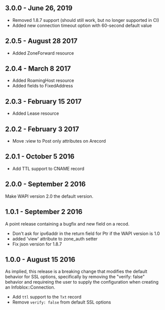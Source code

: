 ## 3.0.0 - June 26, 2019
* Removed 1.8.7 support (should still work, but no longer supported in CI)
* Added new connection timeout option with 60-second default value

## 2.0.5 - August 28 2017
* Added ZoneForward resource

## 2.0.4 - March 8 2017
* Added RoamingHost resource
* Added fields to FixedAddress

## 2.0.3 - February 15 2017
* Added Lease resource

## 2.0.2 - February 3 2017
* Move :view to Post only attributes on Arecord

## 2.0.1 - October 5 2016
* Add TTL support to CNAME record

## 2.0.0 - September 2 2016
Make WAPI version 2.0 the default version. 

## 1.0.1 - September 2 2016
A point release containing a bugfix and new field on a recod.

* Don't ask for ipv6addr in the return field for Ptr if the WAPI version is 1.0
* added 'view' attribute to zone_auth setter
* Fix json version for 1.8.7 

## 1.0.0 - August 15 2016
As implied, this release is a breaking change that modifies the default
behavior for SSL options, specifically by removing the "verify: false" behavior
and requireing the user to supply the configuration when creating an 
Infoblox::Connection.

* Add `ttl` support to the `Txt` record
* Remove `verify: false` from default SSL options
